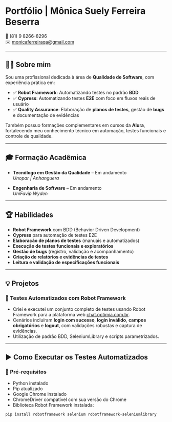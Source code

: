 # Portfólio | Mônica Suely Ferreira Beserra

📱 (81) 9 8266-8296  
✉️ monicaferreiraqa@gmail.com  

---

## 👩‍💻 Sobre mim

Sou uma profissional dedicada à área de **Qualidade de Software**, com experiência prática em:

- ✅ **Robot Framework**: Automatizando testes no padrão **BDD**  
- ✅ **Cypress**: Automatizando testes **E2E** com foco em fluxos reais de usuário  
- ✅ **Quality Assurance**: Elaboração de **planos de testes**, gestão de **bugs** e documentação de evidências

Também possuo formações complementares em cursos da **Alura**, fortalecendo meu conhecimento técnico em automação, testes funcionais e controle de qualidade.

---

## 🎓 Formação Acadêmica

- **Tecnólogo em Gestão da Qualidade** – Em andamento  
  _Unopar | Anhanguera_

- **Engenharia de Software** – Em andamento  
  _UniFavip Wyden_

---

## 🏆 Habilidades

- **Robot Framework** com BDD (Behavior Driven Development)  
- **Cypress** para automação de testes E2E  
- **Elaboração de planos de testes** (manuais e automatizados)  
- **Execução de testes funcionais e exploratórios**  
- **Gestão de bugs** (registro, validação e acompanhamento)  
- **Criação de relatórios e evidências de testes**  
- **Leitura e validação de especificações funcionais**

---

## 💡 Projetos

### 🔧 Testes Automatizados com Robot Framework

- Criei e executei um conjunto completo de testes usando Robot Framework para a plataforma web [chat.optimia.com.br](https://chat.optimia.com.br/).
- Cenários incluíram **login com sucesso**, **login inválido**, **campos obrigatórios** e **logout**, com validações robustas e captura de evidências.
- Utilização de padrão BDD, SeleniumLibrary e scripts parametrizados.

---

## ▶️ Como Executar os Testes Automatizados

### 🔧 Pré-requisitos

- Python instalado  
- Pip atualizado  
- Google Chrome instalado  
- ChromeDriver compatível com sua versão do Chrome  
- Biblioteca Robot Framework instalada:

```bash
pip install robotframework selenium robotframework-seleniumlibrary
